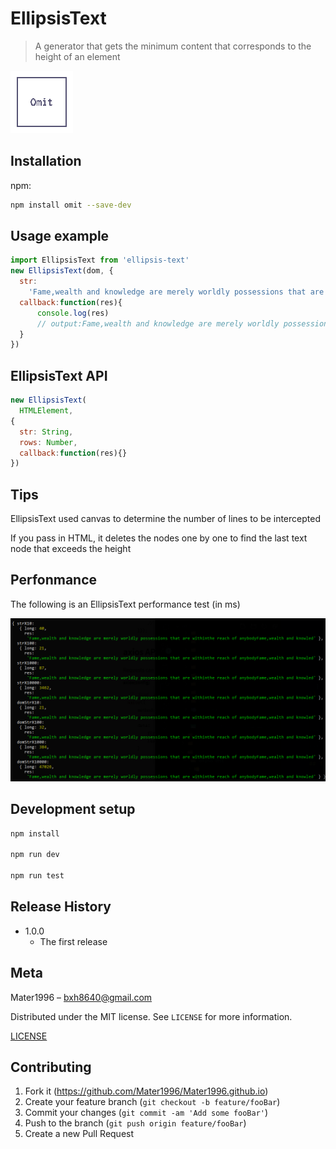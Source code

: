 # EllipsisText

> A generator that gets the minimum content that corresponds to the height of an element

<img src="header.png" height="100" width="100" />

## Installation

npm:

```sh
npm install omit --save-dev
```

## Usage example

```js
import EllipsisText from 'ellipsis-text'
new EllipsisText(dom, {
  str:
    'Fame,wealth and knowledge are merely worldly possessions that are withinthe reach of anybodyFame,wealth and knowledge are merely worldly possessions that are withinthe reach of anybodyFame',
  callback:function(res){
      console.log(res) 
      // output:Fame,wealth and knowledge are merely worldly possessions that are withinthe reach of anybodyFame,wealth and knowled
  }
})
```

## EllipsisText API

```js
new EllipsisText(
  HTMLElement,
{
  str: String,
  rows: Number,
  callback:function(res){}
})
```

## Tips

EllipsisText used canvas to determine the number of lines to be intercepted

If you pass in HTML, it deletes the nodes one by one to find the last text node that exceeds the height

## Perfonmance

The following is an EllipsisText performance test (in ms)

![](performance.jpg)


## Development setup

```sh
npm install

npm run dev

npm run test
```

## Release History

- 1.0.0
  - The first release

## Meta

Mater1996 – bxh8640@gmail.com

Distributed under the MIT license. See `LICENSE` for more information.

[LICENSE](https://github.com/Mater1996/omit/blob/master/LICENSE)

## Contributing

1. Fork it (<https://github.com/Mater1996/Mater1996.github.io>)
2. Create your feature branch (`git checkout -b feature/fooBar`)
3. Commit your changes (`git commit -am 'Add some fooBar'`)
4. Push to the branch (`git push origin feature/fooBar`)
5. Create a new Pull Request

